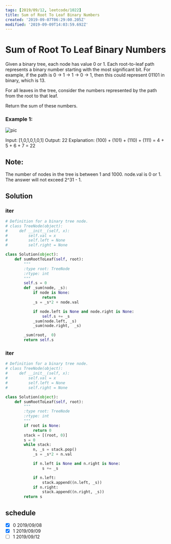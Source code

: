 ```yaml
---
tags: [2019/09/12, leetcode/1022]
title: Sum of Root To Leaf Binary Numbers
created: '2019-09-07T06:29:00.205Z'
modified: '2019-09-09T14:03:59.692Z'
---
```


# Sum of Root To Leaf Binary Numbers

Given a binary tree, each node has value 0 or 1.  Each root-to-leaf path represents a binary number starting with the most significant bit.  For example, if the path is 0 -> 1 -> 1 -> 0 -> 1, then this could represent 01101 in binary, which is 13.

For all leaves in the tree, consider the numbers represented by the path from the root to that leaf.

Return the sum of these numbers.



### Example 1:

![pic](https://assets.leetcode.com/uploads/2019/04/04/sum-of-root-to-leaf-binary-numbers.png)

Input: [1,0,1,0,1,0,1]
Output: 22
Explanation: (100) + (101) + (110) + (111) = 4 + 5 + 6 + 7 = 22


## Note:

The number of nodes in the tree is between 1 and 1000.
node.val is 0 or 1.
The answer will not exceed 2^31 - 1.

## Solution

### iter

```python
# Definition for a binary tree node.
# class TreeNode(object):
#     def __init__(self, x):
#         self.val = x
#         self.left = None
#         self.right = None

class Solution(object):
    def sumRootToLeaf(self, root):
        """
        :type root: TreeNode
        :rtype: int
        """
        self.s = 0
        def _sum(node, _s):
            if node is None:
                return
            _s = _s*2 + node.val

            if node.left is None and node.right is None:
                self.s += _s
            _sum(node.left, _s)
            _sum(node.right,  _s)

        _sum(root,  0)
        return self.s
```

### iter

```python
# Definition for a binary tree node.
# class TreeNode(object):
#     def __init__(self, x):
#         self.val = x
#         self.left = None
#         self.right = None

class Solution(object):
    def sumRootToLeaf(self, root):
        """
        :type root: TreeNode
        :rtype: int
        """
        if root is None:
            return 0
        stack = [(root, 0)]
        s = 0
        while stack:
            n, _s = stack.pop()
            _s = _s*2 + n.val

            if n.left is None and n.right is None:
                s += _s

            if n.left:
                stack.append((n.left, _s))
            if n.right:
                stack.append((n.right, _s))
        return s

```

## schedule

* [x] 0 2019/09/08
* [x] 1 2019/09/09
* [ ] 1 2019/09/12

